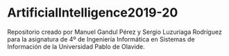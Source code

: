 # ArtificialIntelligence2019-20

Repositorio creado por Manuel Gandul Pérez y Sergio Luzuriaga Rodríguez para la asignatura de 4º de Ingeniería Informática en Sistemas de Información de la Universidad Pablo de Olavide.
